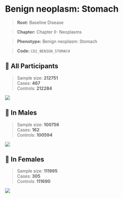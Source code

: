 # Benign neoplasm: Stomach

> **Root:** Baseline Disease  

> **Chapter:** Chapter II- Neoplasms  

> **Phenotype:** Benign neoplasm: Stomach  

> **Code:** `CD2_BENIGN_STOMACH`

## 🧪 All Participants  
> Sample size: **212751**  
> Cases: **467**  
> Controls: **212284**
<img src="/Disease/Figures/ALL/Baseline/CD2_BENIGN_STOMACH.png"/>
<CsvTable src="/Disease/Data/ALL/Baseline/LG_CD2_BENIGN_STOMACH.csv" label="🔍 View full results" />

## 👨 In Males  
> Sample size: **100756**  
> Cases: **162**  
> Controls: **100594**
<img src="/Disease/Figures/Male/Baseline/CD2_BENIGN_STOMACH.png"/>
<CsvTable src="/Disease/Data/Male/Baseline/LG_CD2_BENIGN_STOMACH.csv" label="🔍 View full results" />

## 👩 In Females  
> Sample size: **111995**  
> Cases: **305**  
> Controls: **111690**
<img src="/Disease/Figures/Female/Baseline/CD2_BENIGN_STOMACH.png"/>
<CsvTable src="/Disease/Data/Female/Baseline/LG_CD2_BENIGN_STOMACH.csv" label="🔍 View full results" />
